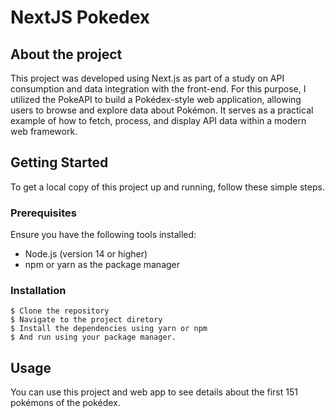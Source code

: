 # NextJS Pokedex

## About the project

This project was developed using Next.js as part of a study on API consumption and data integration with the front-end. For this purpose, I utilized the PokeAPI to build a Pokédex-style web application, allowing users to browse and explore data about Pokémon. It serves as a practical example of how to fetch, process, and display API data within a modern web framework.

## Getting Started

To get a local copy of this project up and running, follow these simple steps.

### Prerequisites

Ensure you have the following tools installed:

* Node.js (version 14 or higher)
* npm or yarn as the package manager

### Installation

```
$ Clone the repository
$ Navigate to the project diretory
$ Install the dependencies using yarn or npm
$ And run using your package manager.
```

## Usage

You can use this project and web app to see details about the first 151 pokémons of the pokédex.

